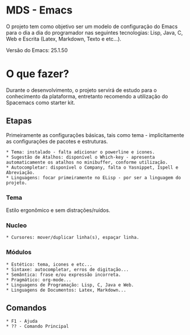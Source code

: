 # MDS - Emacs

O projeto tem como objetivo ser um modelo de configuração do Emacs para o dia a dia do programador nas seguintes tecnologias: Lisp, Java, C, Web e Escrita (Latex, Markdown, Texto e etc...).

Versão do Emacs: 25.1.50

# O que fazer?

Durante o desenvolvimento, o projeto servirá de estudo para o conhecimento da plataforma, entretanto recomendo a utilização do Spacemacs como starter kit.

## Etapas

Primeiramente as configurações básicas, tais como tema - implicitamente as configurações de pacotes e estruturas.

    * Tema: instalado - falta adicionar o powerline e icones.
    * Sugestão de Atalhos: disponível o Which-key - apresenta automaticamente os atalhos no minibuffer, conforme utilização.
    * Autocompletar: disponível o Company, falta o Yasnippet, Ispell e Abreviação.
    * Linguagens: focar primeiramente no ELisp - por ser a linguagem do projeto.

### Tema

Estilo ergonômico e sem distrações/ruídos.

### Nucleo

    * Cursores: mover/duplicar linha(s), espaçar linha.

### Módulos

    * Estético: tema, icones e etc...
    * Sintaxe: autocompletar, erros de digitação...
    * Semântica: frase e/ou expressão incorreta.
    * Pragmático: org-mode...
    * Linguagens de Programação: Lisp, C, Java e Web.
    * Linguagens de Documentos: Latex, Markdown...

## Comandos

    * F1 - Ajuda
    * ?? - Comando Principal
